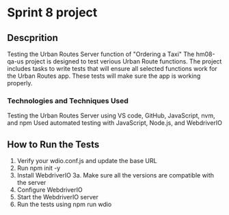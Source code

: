 # Sprint 8 project

## Descprition
Testing the Urban Routes Server function of "Ordering a Taxi"
The hm08-qa-us project is designed to test verious Urban Route functions. The project includes tasks to write tests that will ensure all selected functions work for the Urban Routes app. These tests will make sure the app is working properly.

### Technologies and Techniques Used
Testing the Urban Routes Server using VS code, GitHub, JavaScript, nvm, and npm
Used automated testing with JavaScript, Node.js, and WebdriverIO

## How to Run the Tests
1. Verify your wdio.conf.js and update the base URL
2. Run npm init -y
3. Install WebdriverIO
3a. Make sure all the versions are compatible with the server
4. Configure WebdriverIO
5. Start the WebdriverIO server
6. Run the tests using npm run wdio

